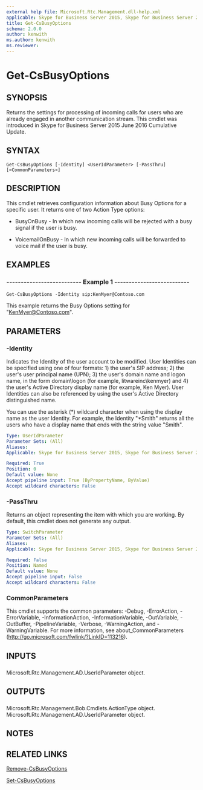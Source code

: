 ```yaml
---
external help file: Microsoft.Rtc.Management.dll-help.xml
applicable: Skype for Business Server 2015, Skype for Business Server 2019
title: Get-CsBusyOptions
schema: 2.0.0
author: kenwith
ms.author: kenwith
ms.reviewer:
---
```


# Get-CsBusyOptions

## SYNOPSIS
Returns the settings for processing of incoming calls for users who are already engaged in another communication stream. This cmdlet was introduced in Skype for Business Server 2015 June 2016 Cumulative Update.

## SYNTAX

```
Get-CsBusyOptions [-Identity] <UserIdParameter> [-PassThru] [<CommonParameters>]
```

## DESCRIPTION
This cmdlet retrieves configuration information about Busy Options for a specific user. It returns one of two Action Type options:

* BusyOnBusy - In which new incoming calls will be rejected with a busy signal if the user is busy.

* VoicemailOnBusy - In which new incoming calls will be forwarded to voice mail if the user is busy.


## EXAMPLES

### -------------------------- Example 1 --------------------------
```
Get-CsBusyOptions -Identity sip:KenMyer@Contoso.com
```

This example returns the Busy Options setting for "KenMyer@Contoso.com".


## PARAMETERS

### -Identity
Indicates the Identity of the user account to be modified. User Identities can be specified using one of four formats: 1) the user's SIP address; 2) the user's user principal name (UPN); 3) the user's domain name and logon name, in the form domain\logon (for example, litwareinc\kenmyer) and 4) the user's Active Directory display name (for example, Ken Myer). User Identities can also be referenced by using the user's Active Directory distinguished name.

You can use the asterisk (*) wildcard character when using the display name as the user Identity. For example, the Identity "*Smith" returns all the users who have a display name that ends with the string value "Smith".

```yaml
Type: UserIdParameter
Parameter Sets: (All)
Aliases: 
Applicable: Skype for Business Server 2015, Skype for Business Server 2019

Required: True
Position: 0
Default value: None
Accept pipeline input: True (ByPropertyName, ByValue)
Accept wildcard characters: False
```

### -PassThru
Returns an object representing the item with which you are working. By default, this cmdlet does not generate any output.

```yaml
Type: SwitchParameter
Parameter Sets: (All)
Aliases: 
Applicable: Skype for Business Server 2015, Skype for Business Server 2019

Required: False
Position: Named
Default value: None
Accept pipeline input: False
Accept wildcard characters: False
```

### CommonParameters
This cmdlet supports the common parameters: -Debug, -ErrorAction, -ErrorVariable, -InformationAction, -InformationVariable, -OutVariable, -OutBuffer, -PipelineVariable, -Verbose, -WarningAction, and -WarningVariable. For more information, see about_CommonParameters (http://go.microsoft.com/fwlink/?LinkID=113216).


## INPUTS

### 
Microsoft.Rtc.Management.AD.UserIdParameter object.


## OUTPUTS

### 
Microsoft.Rtc.Management.Bob.Cmdlets.ActionType object.
Microsoft.Rtc.Management.AD.UserIdParameter object.


## NOTES


## RELATED LINKS
[Remove-CsBusyOptions](https://docs.microsoft.com/powershell/module/skype/remove-csbusyoptions?view=skype-ps)

[Set-CsBusyOptions](https://docs.microsoft.com/powershell/module/skype/set-csbusyoptions?view=skype-ps)
